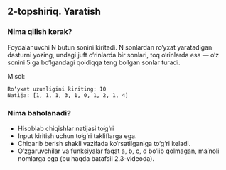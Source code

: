 ## 2-topshiriq. Yaratish
### Nima qilish kerak?
Foydalanuvchi N butun sonini kiritadi. N sonlardan ro‘yxat yaratadigan dasturni yozing, undagi juft o‘rinlarda bir sonlari, toq o‘rinlarda esa — o‘z sonini 5 ga bo‘lgandagi qoldiqqa teng bo‘lgan sonlar turadi.

Misol:

```
Ro‘yxat uzunligini kiriting: 10
Natija: [1, 1, 1, 3, 1, 0, 1, 2, 1, 4]
```
### Nima baholanadi?
- Hisoblab chiqishlar natijasi to‘g‘ri
- Input kiritish uchun to‘g‘ri takliflarga ega. 
- Chiqarib berish shakli vazifada ko‘rsatilganiga to‘g‘ri keladi.
- O‘zgaruvchilar va funksiyalar faqat a, b, c, d bo‘lib qolmagan, ma’noli nomlarga ega (bu haqda batafsil 2.3-videoda).
